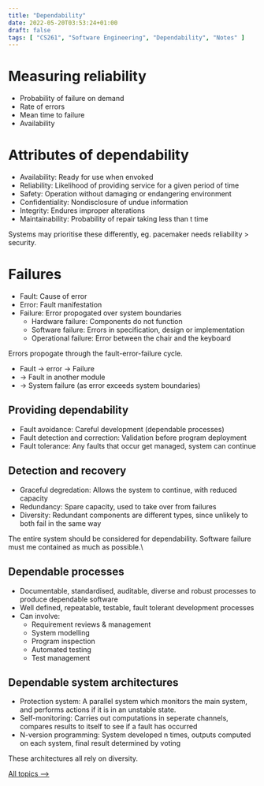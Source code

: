 ```yaml
---
title: "Dependability"
date: 2022-05-20T03:53:24+01:00
draft: false
tags: [ "CS261", "Software Engineering", "Dependability", "Notes" ]
---
```

# Measuring reliability
- Probability of failure on demand
- Rate of errors
- Mean time to failure
- Availability

# Attributes of dependability
- Availability: Ready for use when envoked
- Reliability: Likelihood of providing service for a given period of time
- Safety: Operation without damaging or endangering environment
- Confidentiality: Nondisclosure of undue information
- Integrity: Endures improper alterations
- Maintainability: Probability of repair taking less than t time 

Systems may prioritise these differently, eg. pacemaker needs reliability > security.

# Failures
- Fault: Cause of error
- Error: Fault manifestation
- Failure: Error propogated over system boundaries
  - Hardware failure: Components do not function
  - Software failure: Errors in specification, design or implementation
  - Operational failure: Error between the chair and the keyboard

Errors propogate through the fault-error-failure cycle.
- Fault -> error -> Failure
- -> Fault in another module
- -> System failure (as error exceeds system boundaries)

## Providing dependability
- Fault avoidance: Careful development (dependable processes)
- Fault detection and correction: Validation before program deployment
- Fault tolerance: Any faults that occur get managed, system can continue

## Detection and recovery
- Graceful degredation: Allows the system to continue, with reduced capacity
- Redundancy: Spare capacity, used to take over from failures
- Diversity: Redundant components are different types, since unlikely to both fail in the same way

The entire system should be considered for dependability. Software failure must me contained as much as possible.\

## Dependable processes
- Documentable, standardised, auditable, diverse and robust processes to produce dependable software
- Well defined, repeatable, testable, fault tolerant development processes
- Can involve:
  - Requirement reviews & management
  - System modelling
  - Program inspection
  - Automated testing
  - Test management

## Dependable system architectures
- Protection system: A parallel system which monitors the main system, and performs actions if it is in an unstable state.
- Self-monitoring: Carries out computations in seperate channels, compares results to itself to see if a fault has occurred
- N-version programming: System developed n times, outputs computed on each system, final result determined by voting

These architectures all rely on diversity.

[All topics ⟶](/posts/cs261-index/)
